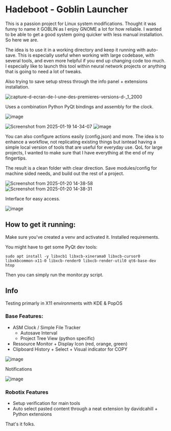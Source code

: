 # Hadeboot - Goblin Launcher

This is a passion project for Linux system modifications. 
Thought it was funny to name it GOBLIN as I enjoy GNOME a lot for how reliable. 
I wanted to be able to get a good system going quicker with less manual installation. So here we are. 

The idea is to use it in a working directory and keep it running with auto-save. 
This is especially useful when working with large codebase, with several tools, and even more helpful if you end up changing code too much. 
I especially like to launch this tool within neural network projects or anything that is going to need a lot of tweaks. 

Also trying to save setup stress through the info panel + extensions installation. 

![capture-d-ecran-de-l-une-des-premieres-versions-d-_1_2000](https://github.com/user-attachments/assets/a6bd4685-b01d-4b15-9c66-e4ec1415ae23)

Uses a combination Python PyQt bindings and assembly for the clock. 

![image](https://github.com/user-attachments/assets/47f76382-4e67-468c-82f7-c5da7a708424)

![Screenshot from 2025-01-19 14-34-07](https://github.com/user-attachments/assets/bd940ca0-9754-4a69-a8df-8b5e987c069c)
![image](https://github.com/user-attachments/assets/be37ca66-1377-4e4c-9e5b-c4cd0b56f9f5)

You can also configure actions easily (config.json) and more.
The idea is to enhance a workflow, not replicating existing things but isntead having a simple local version of tools that are useful for everyday use. 
QoL for large projects, I wanted to make sure that I have everything at the end of my fingertips. 

The result is a clean folder with clear direction. Save modules/config for machine sided needs, and build out the rest of a project. 

![Screenshot from 2025-01-20 14-38-58](https://github.com/user-attachments/assets/5c4f1834-2ea7-4e43-b448-89c68d9daa7f)
![Screenshot from 2025-01-20 14-38-31](https://github.com/user-attachments/assets/617fa20c-9c62-4eb5-9484-cccb4589c0a8)

Interface for easy access. 

![image](https://github.com/user-attachments/assets/b7794569-13f6-452d-807a-dbe7c7ff5421)

How to get it running:
---

Make sure you've created a venv and activated it. 
Installed requirements.

You might have to get some PyQt dev tools:

    sudo apt install -y libxcb1 libxcb-xinerama0 libxcb-cursor0 libxkbcommon-x11-0 libxcb-render0 libxcb-render-util0 qt6-base-dev htop

Then you can simply run the monitor.py script. 

Info
---

Testing primarly in X11 environments with KDE & PopOS

### Base Features:

- ASM Clock / Simple File Tracker
    - Autosave Interval
    - Project Tree View (python specific)  
- Ressource Monitor + Display Icon (red, orange, green)
- Clipboard History + Select + Visual indicator for COPY

![image](https://github.com/user-attachments/assets/4ac86eac-df2f-4b08-a22b-b3743185c2bf)

Notifications

![image](https://github.com/user-attachments/assets/42a2ef2d-9ca6-430f-b883-874d346cb7ae)

### Robotix Features
- Setup verification for main tools
- Auto select pasted content through a neat extension by davidcahill + Python extensions


That's it folks. 

